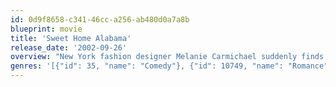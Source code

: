 ```yaml
---
id: 0d9f8658-c341-46cc-a256-ab480d0a7a8b
blueprint: movie
title: 'Sweet Home Alabama'
release_date: '2002-09-26'
overview: "New York fashion designer Melanie Carmichael suddenly finds herself engaged to the city's most eligible bachelor. But Melanie's past holds many secrets, including Jake, the redneck husband she married in high school, who refuses to divorce her. Bound and determined to end their contentious relationship once and for all, Melanie sneaks back home to Alabama to confront her past."
genres: '[{"id": 35, "name": "Comedy"}, {"id": 10749, "name": "Romance"}]'
---
```

